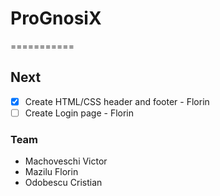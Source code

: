 # ProGnosiX
===========
## Next
- [X] Create HTML/CSS header and footer - Florin
- [ ] Create Login page - Florin

### Team
* Machoveschi Victor
* Mazilu Florin
* Odobescu Cristian

